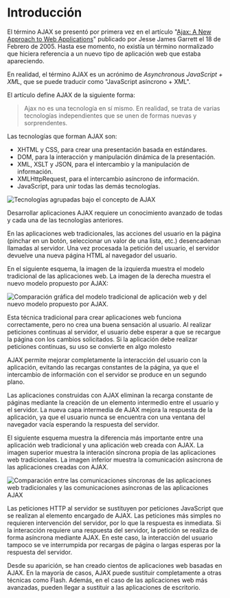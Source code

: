 # Introducción

El término AJAX se presentó por primera vez en el artículo "[Ajax: A New Approach to Web Applications](http://www.adaptivepath.com/publications/essays/archives/000385.php)" publicado por Jesse James Garrett el 18 de Febrero de 2005. Hasta ese momento, no existía un término normalizado que hiciera referencia a un nuevo tipo de aplicación web que estaba apareciendo.

En realidad, el término AJAX es un acrónimo de *Asynchronous JavaScript + XM*L, que se puede traducir como "JavaScript asíncrono + XML".

El artículo define AJAX de la siguiente forma:

>Ajax no es una tecnología en sí mismo. En realidad, se trata de varias tecnologías independientes que se unen de formas nuevas y sorprendentes.

Las tecnologías que forman AJAX son:

* XHTML y CSS, para crear una presentación basada en estándares.
* DOM, para la interacción y manipulación dinámica de la presentación.
* XML, XSLT y JSON, para el intercambio y la manipulación de información.
* XMLHttpRequest, para el intercambio asíncrono de información.
* JavaScript, para unir todas las demás tecnologías.

![Tecnologías agrupadas bajo el concepto de AJAX](cap01/tecnologias.png)

Desarrollar aplicaciones AJAX requiere un conocimiento avanzado de todas y cada una de las tecnologías anteriores.

En las aplicaciones web tradicionales, las acciones del usuario en la página (pinchar en un botón, seleccionar un valor de una lista, etc.) desencadenan llamadas al servidor. Una vez procesada la petición del usuario, el servidor devuelve una nueva página HTML al navegador del usuario.

En el siguiente esquema, la imagen de la izquierda muestra el modelo tradicional de las aplicaciones web. La imagen de la derecha muestra el nuevo modelo propuesto por AJAX:

![Comparación gráfica del modelo tradicional de aplicación web y del nuevo modelo propuesto por AJAX.](cap01/clasic-ajax-model.png)

Esta técnica tradicional para crear aplicaciones web funciona correctamente, pero no crea una buena sensación al usuario. Al realizar peticiones continuas al servidor, el usuario debe esperar a que se recargue la página con los cambios solicitados. Si la aplicación debe realizar peticiones continuas, su uso se convierte en algo molesto

AJAX permite mejorar completamente la interacción del usuario con la aplicación, evitando las recargas constantes de la página, ya que el intercambio de información con el servidor se produce en un segundo plano.

Las aplicaciones construidas con AJAX eliminan la recarga constante de páginas mediante la creación de un elemento intermedio entre el usuario y el servidor. La nueva capa intermedia de AJAX mejora la respuesta de la aplicación, ya que el usuario nunca se encuentra con una ventana del navegador vacía esperando la respuesta del servidor.

El siguiente esquema muestra la diferencia más importante entre una aplicación web tradicional y una aplicación web creada con AJAX. La imagen superior muestra la interación síncrona propia de las aplicaciones web tradicionales. La imagen inferior muestra la comunicación asíncrona de las aplicaciones creadas con AJAX.

![Comparación entre las comunicaciones síncronas de las aplicaciones web tradicionales y las comunicaciones asíncronas de las aplicaciones AJAX](cap01/clasic-ajax-time.png)

Las peticiones HTTP al servidor se sustituyen por peticiones JavaScript que se realizan al elemento encargado de AJAX. Las peticiones más simples no requieren intervención del servidor, por lo que la respuesta es inmediata. Si la interacción requiere una respuesta del servidor, la petición se realiza de forma asíncrona mediante AJAX. En este caso, la interacción del usuario tampoco se ve interrumpida por recargas de página o largas esperas por la respuesta del servidor.

Desde su aparición, se han creado cientos de aplicaciones web basadas en AJAX. En la mayoría de casos, AJAX puede sustituir completamente a otras técnicas como Flash. Además, en el caso de las aplicaciones web más avanzadas, pueden llegar a sustituir a las aplicaciones de escritorio.